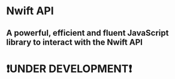 # Nwift API
## A powerful, efficient and fluent JavaScript library to interact with the Nwift API

# ❗UNDER DEVELOPMENT❗
